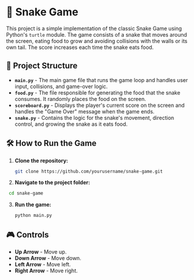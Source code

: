 # 🐍 Snake Game

This project is a simple implementation of the classic Snake Game using Python's `turtle` module. The game consists of a snake that moves around the screen, eating food to grow and avoiding collisions with the walls or its own tail. The score increases each time the snake eats food.

## 📂 Project Structure

* **`main.py`** - The main game file that runs the game loop and handles user input, collisions, and game-over logic.
* **`food.py`** - The file responsible for generating the food that the snake consumes. It randomly places the food on the screen.
* **`scoreboard.py`** - Displays the player's current score on the screen and handles the "Game Over" message when the game ends.
* **`snake.py`** - Contains the logic for the snake's movement, direction control, and growing the snake as it eats food.

## 🛠️ How to Run the Game

1. **Clone the repository:**
   ```bash
   git clone https://github.com/yourusername/snake-game.git
   ```

2. **Navigate to the project folder:**
  ```bash
   cd snake-game
   ```

3. **Run the game:**
   ```bash
   python main.py
   ```

## 🎮 Controls

* **Up Arrow** - Move up.
* **Down Arrow** - Move down.
* **Left Arrow** - Move left.
* **Right Arrow** - Move right.

